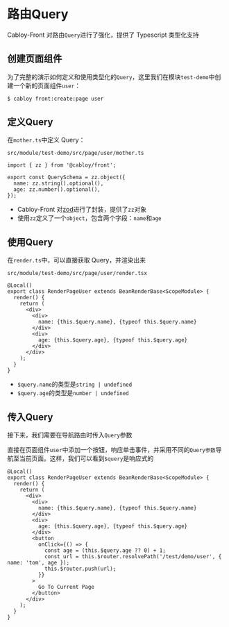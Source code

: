 # 路由Query

Cabloy-Front 对路由`Query`进行了强化，提供了 Typescript 类型化支持

## 创建页面组件

为了完整的演示如何定义和使用类型化的`Query`，这里我们在模块`test-demo`中创建一个新的页面组件`user`：

```bash
$ cabloy front:create:page user
```

## 定义Query

在`mother.ts`中定义 Query：

`src/module/test-demo/src/page/user/mother.ts`

```typescript{4-5}
import { zz } from '@cabloy/front';

export const QuerySchema = zz.object({
  name: zz.string().optional(),
  age: zz.number().optional(),
});
```

- Cabloy-Front 对[zod](https://zod.dev)进行了封装，提供了`zz`对象
- 使用`zz`定义了一个`object`，包含两个字段：`name`和`age`

## 使用Query

在`render.ts`中，可以直接获取 Query，并渲染出来

`src/module/test-demo/src/page/user/render.tsx`

```typescript{6-11}
@Local()
export class RenderPageUser extends BeanRenderBase<ScopeModule> {
  render() {
    return (
      <div>
        <div>
          name: {this.$query.name}, {typeof this.$query.name}
        </div>
        <div>
          age: {this.$query.age}, {typeof this.$query.age}
        </div>
      </div>
    );
  }
}
```

- `$query.name`的类型是`string | undefined`
- `$query.age`的类型是`number | undefined`

## 传入Query

接下来，我们需要在导航路由时传入`Query`参数

直接在页面组件`user`中添加一个按钮，响应单击事件，并采用不同的`Query参数`导航至当前页面。这样，我们可以看到`$query`是响应式的

```typescript{12-20}
@Local()
export class RenderPageUser extends BeanRenderBase<ScopeModule> {
  render() {
    return (
      <div>
        <div>
          name: {this.$query.name}, {typeof this.$query.name}
        </div>
        <div>
          age: {this.$query.age}, {typeof this.$query.age}
        </div>
        <button
          onClick={() => {
            const age = (this.$query.age ?? 0) + 1;
            const url = this.$router.resolvePath('/test/demo/user', { name: 'tom', age });
            this.$router.push(url);
          }}
        >
          Go To Current Page
        </button>
      </div>
    );
  }
}
```
